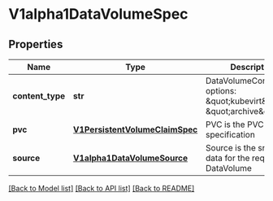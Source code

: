 # V1alpha1DataVolumeSpec

## Properties
Name | Type | Description | Notes
------------ | ------------- | ------------- | -------------
**content_type** | **str** | DataVolumeContentType options: \&quot;kubevirt\&quot;, \&quot;archive\&quot; | [optional] 
**pvc** | [**V1PersistentVolumeClaimSpec**](V1PersistentVolumeClaimSpec.md) | PVC is the PVC specification | 
**source** | [**V1alpha1DataVolumeSource**](V1alpha1DataVolumeSource.md) | Source is the src of the data for the requested DataVolume | 

[[Back to Model list]](../README.md#documentation-for-models) [[Back to API list]](../README.md#documentation-for-api-endpoints) [[Back to README]](../README.md)


